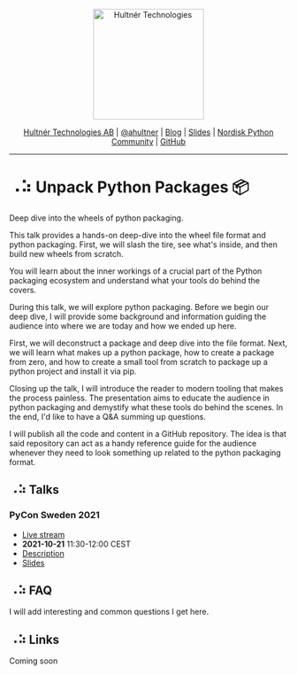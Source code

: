 <p align="center">
  <a href="https://hultner.se/"><img src="https://hultner.se/img/logo/logo_black-01.svg" alt="Hultnér Technologies" align="center" width="200"></a>
</p>
<p align="center">
	<a href="https://hultner.se/" rel="nofollow" class="rich-diff-level-one">Hultnér Technologies AB</a> | <a href="https://twitter.com/ahultner" rel="nofollow" class="rich-diff-level-one">@ahultner</a> | <a href="http://py.watch/" rel="nofollow" class="rich-diff-level-one">Blog</a> | <a href="https://slides.com/hultner/" rel="nofollow" class="rich-diff-level-one">Slides</a> | <a href="https://www.facebook.com/groups/nordiskpython/" rel="nofollow" class="rich-diff-level-one">Nordisk Python Community</a> | <a href="https://github.com/hultner-technologies/unpack-python-packages/" rel="nofollow" class="rich-diff-level-one">GitHub</a>
	<hr>
</p>

# ⠠⠵ Unpack Python Packages 📦
Deep dive into the wheels of python packaging.

This talk provides a hands-on deep-dive into the wheel file format and python packaging. First, we will slash the tire, see what's inside, and then build new wheels from scratch.

You will learn about the inner workings of a crucial part of the Python packaging ecosystem and understand what your tools do behind the covers.

During this talk, we will explore python packaging.
Before we begin our deep dive, I will provide some background and information guiding the audience into where we are today and how we ended up here.

First, we will deconstruct a package and deep dive into the file format. Next, we will learn what makes up a python package, how to create a package from zero, and how to create a small tool from scratch to package up a python project and install it via pip.

Closing up the talk, I will introduce the reader to modern tooling that makes the process painless. The presentation aims to educate the audience in python packaging and demystify what these tools do behind the scenes.
In the end, I'd like to have a Q&A summing up questions.

I will publish all the code and content in a GitHub repository. The idea is that said repository can act as a handy reference guide for the audience whenever they need to look something up related to the python packaging format.

## ⠠⠵ Talks
### PyCon Sweden 2021

- [Live stream](https://www.youtube.com/watch?v=kO5Es7KKUIY)
- **2021-10-21** 11:30-12:00 CEST
- [Description](https://pretalx.com/pycon-sweden-2021/talk/ZMZWT9/)
- [Slides](https://slides.com/hultner/pycon-sweden-2021/#/)

## ⠠⠵ FAQ
I will add interesting and common questions I get here.

## ⠠⠵ Links
Coming soon
